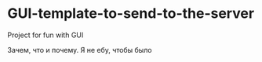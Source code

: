 # GUI-template-to-send-to-the-server
Project for fun with GUI

Зачем, что и почему. Я не ебу, чтобы было